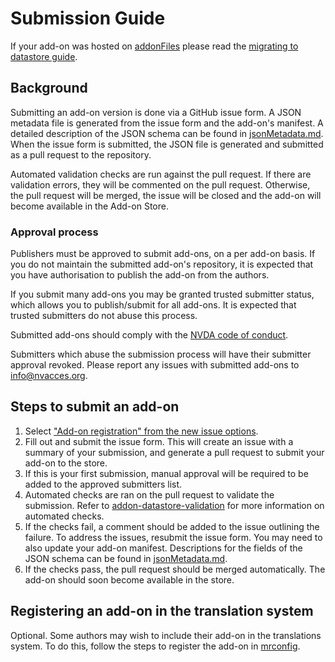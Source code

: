 # Submission Guide
If your add-on was hosted on [addonFiles](https://github.com/nvaccess/addonFiles) please read the [migrating to datastore guide](./migratingFromAddonFiles.md).

## Background
Submitting an add-on version is done via a GitHub issue form.
A JSON metadata file is generated from the issue form and the add-on's manifest.
A detailed description of the JSON schema can be found in [jsonMetadata.md](./jsonMetadata.md).
When the issue form is submitted, the JSON file is generated and submitted as a pull request to the repository.

Automated validation checks are run against the pull request.
If there are validation errors, they will be commented on the pull request.
Otherwise, the pull request will be merged, the issue will be closed and the add-on will become available in the Add-on Store.

### Approval process
Publishers must be approved to submit add-ons, on a per add-on basis.
If you do not maintain the submitted add-on's repository, it is expected that you have authorisation to publish the add-on from the authors.

If you submit many add-ons you may be granted trusted submitter status, which allows you to publish/submit for all add-ons.
It is expected that trusted submitters do not abuse this process.

Submitted add-ons should comply with the [NVDA code of conduct](https://github.com/nvaccess/nvda/blob/master/CODE_OF_CONDUCT.md).

Submitters which abuse the submission process will have their submitter approval revoked.
Please report any issues with submitted add-ons to <info@nvacces.org>.

## Steps to submit an add-on
1. Select ["Add-on registration" from the new issue options](https://github.com/nvaccess/addon-datastore/issues/new/choose).
1. Fill out and submit the issue form.
This will create an issue with a summary of your submission, and generate a pull request to submit your add-on to the store.
1. If this is your first submission, manual approval will be required to be added to the approved submitters list.
1. Automated checks are ran on the pull request to validate the submission.
Refer to [addon-datastore-validation](https://github.com/nvaccess/addon-datastore-validation) for more information on automated checks.
1. If the checks fail, a comment should be added to the issue outlining the failure.
To address the issues, resubmit the issue form.
You may need to also update your add-on manifest.
Descriptions for the fields of the JSON schema can be found in [jsonMetadata.md](./jsonMetadata.md).
1. If the checks pass, the pull request should be merged automatically.
The add-on should soon become available in the store.

## Registering an add-on in the translation system
Optional.
Some authors may wish to include their add-on in the translations system.
To do this, follow the steps to register the add-on in [mrconfig](https://github.com/nvaccess/mrconfig/blob/master/readme.md#steps-for-addon-authors).
